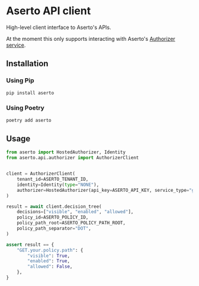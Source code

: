 # Aserto API client
High-level client interface to Aserto's APIs.

At the moment this only supports interacting with Aserto's [Authorizer service](https://docs.aserto.com/authorizer-guide/overview).
## Installation
### Using Pip
```sh
pip install aserto
```
### Using Poetry
```sh
poetry add aserto
```
## Usage
```py
from aserto import HostedAuthorizer, Identity
from aserto.api.authorizer import AuthorizerClient


client = AuthorizerClient(
    tenant_id=ASERTO_TENANT_ID,
    identity=Identity(type="NONE"),
    authorizer=HostedAuthorizer(api_key=ASERTO_API_KEY, service_type="gRPC"),
)

result = await client.decision_tree(
    decisions=["visible", "enabled", "allowed"],
    policy_id=ASERTO_POLICY_ID,
    policy_path_root=ASERTO_POLICY_PATH_ROOT,
    policy_path_separator="DOT",
)

assert result == {
    "GET.your.policy.path": {
        "visible": True,
        "enabled": True,
        "allowed": False,
    },
}
```